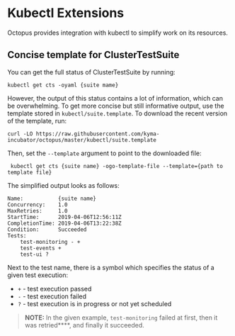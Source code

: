 # Kubectl Extensions

Octopus provides integration with kubectl to simplify work on its resources.


## Concise template for ClusterTestSuite

You can get the full status of ClusterTestSuite by running:
```
kubectl get cts -oyaml {suite mame}
```
However, the output of this status contains a lot of information, which can be overwhelming. 
To get more concise but still informative output, use the template stored in `kubectl/suite.template`. 
To download the recent version of the template, run:
```
curl -LO https://raw.githubusercontent.com/kyma-incubator/octopus/master/kubectl/suite.template
```
Then, set the `--template` argument to point to the downloaded file:
```
 kubectl get cts {suite name} -ogo-template-file --template={path to template file}
```

The simplified output looks as follows:
```
Name:           {suite name}
Concurrency:    1.0
MaxRetries:     1.0
StartTime:      2019-04-06T12:56:11Z
CompletionTime: 2019-04-06T13:22:38Z
Condition:      Succeeded
Tests:
    test-monitoring - + 
    test-events +
    test-ui ?
```

Next to the test name, there is a symbol which specifies the status of a given test execution:
- `+` - test execution passed
- `-` - test execution failed
- `?` - test execution is in progress or not yet scheduled

>**NOTE:** In the given example, `test-monitoring` failed at first, then it was retried****, and finally it succeeded.  